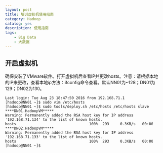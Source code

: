 ```yaml
---
layout: post
title: 培训虚拟机使用指南
category: Hadoop
catalog: yes
description: 使用指南
tags:
    - Big Data
    - 大数据
---
```

##   开启虚拟机

确保安装了VMware软件。打开虚拟机后查看IP并更改hosts。注意：请根据本地的IP来更改，查看本地ip方法：ifconfig命令查看。默认NN01为~128；DN01为129；DN02为130。

~~~
Last login: Tue Aug 23 18:47:50 2016 from 192.168.71.1
[hadoop@NN01 ~]$ sudo vim /etc/hosts
[hadoop@NN01 ~]$ sudo tools/deploy.sh /etc/hosts /etc/hosts slave
****DN01.HadoopVM*****
Warning: Permanently added the RSA host key for IP address '192.168.71.134' to the list of known hosts.
hosts                                 100%  293     0.3KB/s   00:00
****DN02.HadoopVM*****
Warning: Permanently added the RSA host key for IP address '192.168.71.133' to the list of known hosts.
hosts                                 100%  293     0.3KB/s   00:00
[hadoop@NN01 ~]$
~~~
##

